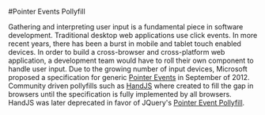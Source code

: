 #Pointer Events Pollyfill

Gathering and interpreting user input is a fundamental piece in software development. Traditional desktop web applications use click events. In more recent years, there has been a burst in mobile and tablet touch enabled devices. In order to build a cross-browser and cross-platform web application, a development team would have to roll their own component to handle user input. Due to the growing number of input devices, Microsoft proposed a specification for generic [Pointer Events](https://www.w3.org/TR/pointerevents/) in September of 2012. Community driven pollyfills such as [HandJS](https://github.com/deltakosh/handjs) where created to fill the gap in browsers until the specification is fully implemented by all browsers. HandJS was later deprecated in favor of JQuery's [Pointer Event Pollyfill](https://github.com/jquery/PEP).